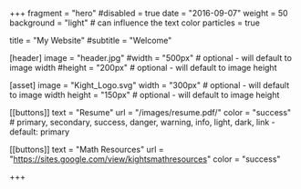 +++
fragment = "hero"
#disabled = true
date = "2016-09-07"
weight = 50
background = "light" # can influence the text color
particles = true


title = "My Website"
#subtitle = "Welcome"

[header]
  image = "header.jpg"
  #width = "500px" # optional - will default to image width
  #height = "200px" # optional - will default to image height

[asset]
  image = "Kight_Logo.svg"
  width = "300px" # optional - will default to image width
  height = "150px" # optional - will default to image height

[[buttons]]
  text = "Resume"
  url = "/images/resume.pdf/"
  color = "success" # primary, secondary, success, danger, warning, info, light, dark, link - default: primary

[[buttons]]
  text = "Math Resources"
  url = "https://sites.google.com/view/kightsmathresources"
  color = "success"

+++
